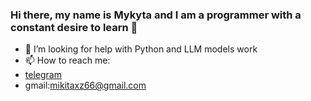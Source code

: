### Hi there, my name is Mykyta and I am a programmer with a constant desire to learn 👋

- 🤔 I’m looking for help with Python and LLM models work
- 📫 How to reach me: 
- [telegram](https://l.instagram.com/?u=https%3A%2F%2Ft.me%2FMykyta_Budeychuk%3Ffbclid%3DPAAaZD_3GtIobxCmGHElhf5U_-hwzRtKhZNzk12xx0lp7rdTEypbGkAQKbWis_aem_AaMyMSE0rZeHVXTm5havMjyvS1UWrIrjPrCpKiNms1_xoBugx4PxadrozcxjtNAv0qU&e=AT0g9A7UTbZAhlEPdfm4X-MB0hUciFT-OGoYQnqMqce7osW4INnKF5ILUIZUhjowHmpOBpAWDjNZo1DsWFAeaTojjbCXZHrjkZtPig)
- gmail:mikitaxz66@gmail.com


